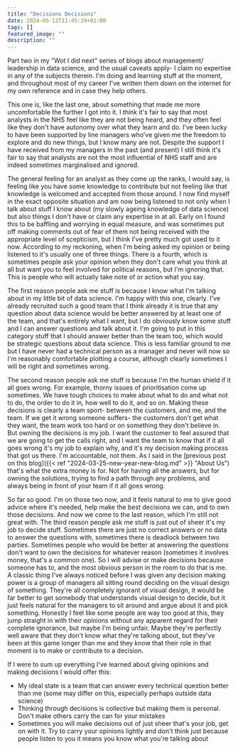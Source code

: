 ```yaml
---
title: "Decisions Decisions"
date: 2024-05-12T11:45:29+01:00
tags: []
featured_image: ""
description: ""
---
```


Part two in my "Wot I did next" series of blogs about management/ leadership in data science, and the usual caveats apply- I claim no expertise in any of the subjects therein. I'm doing and learning stuff at the moment, and throughout most of my career I've written them down on the internet for my own reference and in case they help others.

This one is, like the last one, about something that made me more uncomfortable the further I got into it. I think it's fair to say that most analysts in the NHS feel like they are not being heard, and they often feel like they don't have autonomy over what they learn and do. I've been lucky to have been supported by line managers who've given me the freedom to explore and do new things, but I know many are not. Despite the support I have received from my managers in the past (and present) I still think it's fair to say that analysts are not the most influential of NHS staff and are indeed sometimes marginalised and ignored.

The general feeling for an analyst as they come up the ranks, I would say, is feeling like you have some knowledge to contribute but not feeling like that knowledge is welcomed and accepted from those around. I now find myself in the exact opposite situation and am now being listened to not only when I talk about stuff I know about (my slowly ageing knowledge of data science) but also things I don't have or claim any expertise in at all. Early on I found this to be baffling and worrying in equal measure, and was sometimes put off making comments out of fear of them not being received with the appropriate level of scepticism, but I think I've pretty much got used to it now. According to my reckoning, when I'm being asked my opinion or being listened to it's usually one of three things. There is a fourth, which is sometimes people ask your opinion when they don't care what you think at all but want you to feel involved for political reasons, but I'm ignoring that. This is people who will actually take note of or action what you say.

The first reason people ask me stuff is because I know what I'm talking about in my little bit of data science. I'm happy with this one, clearly. I've already recruited such a good team that I think already it is true that any question about data science would be better answered by at least one of the team, and that's entirely what I want, but I do obviously know some stuff and I can answer questions and talk about it. I'm going to put in this category stuff that I should answer better than the team too, which would be strategic questions about data science. This is less familiar ground to me but I have never had a technical person as a manager and never will now so I'm reasonably comfortable plotting a course, although clearly sometimes I will be right and sometimes wrong.

The second reason people ask me stuff is because I'm the human shield if it all goes wrong. For example, thorny issues of prioritisation come up sometimes. We have tough choices to make about what to do and what not to do, the order to do it in, how well to do it, and so on. Making these decisions is clearly a team sport- between the customers, and me, and the team. If we get it wrong someone suffers- the customers don't get what they want, the team work too hard or on something they don't believe in. But owning the decisions is my job. I want the customer to feel assured that we are going to get the calls right, and I want the team to know that if it all goes wrong it's my job to explain why, and it's my decision making process that got us there. I'm accountable, not them. As I said in the [previous post on this blog]({{< ref "2024-03-25-new-year-new-blog.md" >}} "About Us") that's what the extra money is for. Not for having all the answers, but for owning the solutions, trying to find a path through any problems, and always being in front of your team if it all goes wrong.

So far so good. I'm on those two now, and it feels natural to me to give good advice where it's needed, help make the best decisions we can, and to own those decisions. And now we come to the last reason, which I'm still not great with. The third reason people ask me stuff is just out of sheer it's my job to decide stuff. Sometimes there are just no correct answers or no data to answer the questions with, sometimes there is deadlock between two parties. Sometimes people who would be better at answering the questions don't want to own the decisions for whatever reason (sometimes it involves money, that's a common one). So I will advise or make decisions because someone has to, and the most obvious person in the room to do that is me. A classic thing I've always noticed before I was given any decision making power is a group of managers all sitting round deciding on the visual design of something. They're all completely ignorant of visual design, it would be far better to get somebody that understands visual design to decide, but it just feels natural for the managers to sit around and argue about it and pick something. Honestly I feel like some people are way too good at this, they jump straight in with their opinions without any apparent regard for their complete ignorance, but maybe I'm being unfair. Maybe they're perfectly well aware that they don't know what they're talking about, but they've been at this game longer than me and they know that their role in that moment is to make or contribute to a decision.

If I were to sum up everything I've learned about giving opinions and making decisions I would offer this:

* My ideal state is a team that can answer every technical question better than me (some may differ on this, especially perhaps outside data science)
* Thinking through decisions is collective but making them is personal. Don't make others carry the can for your mistakes
* Sometimes you will make decisions out of just sheer that's your job, get on with it. Try to carry your opinions lightly and don't think just because people listen to you it means you know what you're talking about